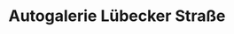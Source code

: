 ---
title: "Autogalerie Lübecker Straße"
url: /magdeburg/autogalerie-luebecker-strasse/
shop: Autohaus
---